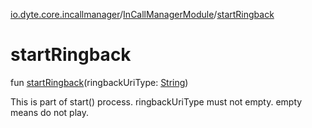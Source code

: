 [io.dyte.core.incallmanager](../index.md)/[InCallManagerModule](index.md)/[startRingback](start-ringback.md)

# startRingback


fun [startRingback](start-ringback.md)(ringbackUriType: [String](https://kotlinlang.org/api/latest/jvm/stdlib/kotlin/-string/index.html))

This is part of start() process. ringbackUriType must not empty. empty means do not play.
